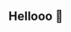 ## Hellooo 👋

<!--
**castieltrs/castieltrs** is a ✨ _special_ ✨ repository because its `README.md` (this file) appears on your GitHub profile.

### Boas vindas ao meu perfil :blue_heart

Meu nome é Ana Carolina Tavares

- Estou estudando na [Alura](https://www.alura.com.br)
- Estou me desenvolvendo na linguagem JavaScript
- Utilizo esse espaço para minha organização e compartilhamento dos meus projetos desenvolvidos

### Você pode entrar em contato comigo : 00001137744492SP@al.educacao.sp.gov.br

![descrição do GIF](link GIF do Tenor)

- 🔭 Eu estudo no Sebastiao Fernandes Palma
- 🌱 Eu quero fazer faculdade de historia
- 👯 I’m looking to collaborate on ...
- 🤔 I’m looking for help with ...
- 💬 Ask me about history or rpgs
- 📫 How to reach me: ...
- 😄 Pronouns: he or him
- ⚡ Fun fact: I love kpop and ordem paranormal
-->
